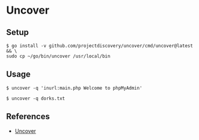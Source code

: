 # Uncover

## Setup

```
$ go install -v github.com/projectdiscovery/uncover/cmd/uncover@latest && \
sudo cp ~/go/bin/uncover /usr/local/bin
```

## Usage

`$ uncover -q 'inurl:main.php Welcome to phpMyAdmin'`

`$ uncover -q dorks.txt`

## References

- [Uncover](https://github.com/projectdiscovery/uncover)